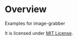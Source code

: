 # Overview
Examples for image-grabber  

It is licensed under [MIT License](http://opensource.org/licenses/MIT).
